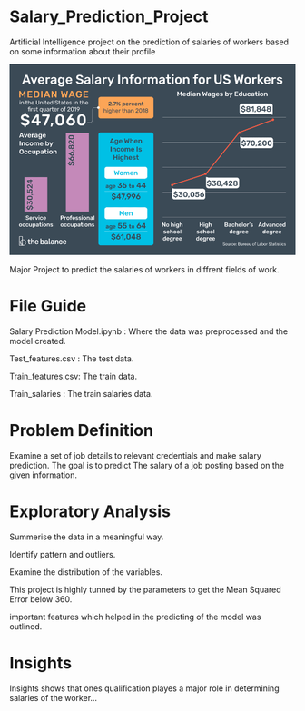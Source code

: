 # Salary_Prediction_Project
Artificial Intelligence project on the prediction of salaries of workers based on some information about their profile 

![](salaries.png)

Major Project to predict the salaries of workers in diffrent fields of work. 


# File Guide

Salary Prediction Model.ipynb : Where the data was preprocessed and the model created.

Test_features.csv : The test data.

Train_features.csv: The train data.

Train_salaries : The train salaries data.

# Problem Definition

Examine a set of job details to relevant credentials and make salary prediction. The goal is to predict The salary of a job posting based on the given information.

# Exploratory Analysis

Summerise the data in a meaningful way. 

Identify pattern and outliers. 

Examine the distribution of the variables. 

This project is highly tunned by the parameters to get the Mean Squared Error below 360.

important features which helped in the predicting of the model was outlined.

# Insights 

Insights shows that ones qualification playes a major role in determining salaries of the worker...
